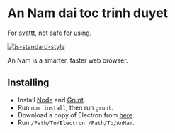 # An Nam dai toc trinh duyet

For svattt, not safe for using.

[![js-standard-style](https://cdn.rawgit.com/feross/standard/master/badge.svg)](https://github.com/feross/standard)

An Nam is a smarter, faster web browser.


## Installing


* Install [Node](https://nodejs.org) and [Grunt](http://gruntjs.com).
* Run `npm install`, then run `grunt`.
* Download a copy of Electron from [here](https://github.com/electron/electron/releases).
* Run `/Path/To/Electron /Path/To/AnNam`.


